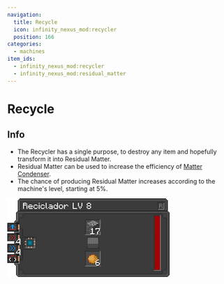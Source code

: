 ```yaml
---
navigation:
  title: Recycle
  icon: infinity_nexus_mod:recycler
  position: 166
categories:
  - machines
item_ids:
  - infinity_nexus_mod:recycler
  - infinity_nexus_mod:residual_matter
---
```


# Recycle

## Info
- The Recycler has a single purpose, to destroy any item and hopefully transform it into Residual Matter.
- Residual Matter can be used to increase the efficiency of [Matter Condenser](matter_condenser.md).
- The chance of producing Residual Matter increases according to the machine's level, starting at 5%.

![Recipe](assets/recycler_gui.png)
